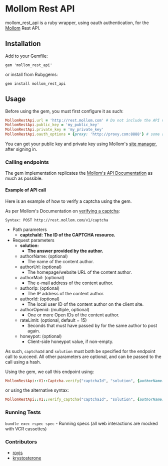 # Mollom Rest API

mollom_rest_api is a ruby wrapper, using oauth authentication, for the [Mollom](https://mollom.com) Rest API.

## Installation

Add to your Gemfile:

    gem 'mollom_rest_api'

or install from Rubygems:

    gem install mollom_rest_api

## Usage

Before using the gem, you must first configure it as such:

```ruby
MollomRestApi.url = 'http://rest.mollom.com' # Do not include the API version number
MollomRestApi.public_key = 'my_public_key'
MollomRestApi.private_key = 'my_private_key'
MollomRestApi.oauth_options = {proxy: 'http://proxy.com:8888'} # some additional oauth options
```

You can get your public key and private key using Mollom's [site manager](https://mollom.com/user/130051/site-manager), after signing in.

### Calling endpoints
The gem implementation replicates the [Mollom's API Documentation](https://mollom.com/api) as much as possible.

#### Example of API call

Here is an example of how to verify a captcha using the gem.

As per Mollom's Documentation on [verifying a captcha](https://mollom.com/api#captcha):

```
Syntax: POST http://rest.mollom.com/v1/captcha
```

- Path parameters
  - **captchaId: The ID of the CAPTCHA resource.**
- Request parameters
  - **solution:**
    - **The answer provided by the author.**
  - authorName: (optional)
    - The name of the content author.
  - authorUrl: (optional)
    - The homepage/website URL of the content author.
  - authorMail: (optional)
    - The e-mail address of the content author.
  - authorIp: (optional)
    - The IP address of the content author.
  - authorId: (optional)
    - The local user ID of the content author on the client site.
  - authorOpenid: (multiple, optional)
    - One or more Open IDs of the content author.
  - rateLimit: (optional, default = 15)
     - Seconds that must have passed by for the same author to post again.
  - honeypot: (optional)
     - Client-side honeypot value, if non-empty.

As such, `captchaId` and `solution` must both be specified for the endpoint call to succeed. All other parameters are optional, and can be passed to the call using a hash.

Using the gem, we call this endpoint using:

```ruby
MollomRestApi::V1::Captcha.verify("captchaId", "solution", {authorName: "Bob", ...})
```

or using the alternative syntax:

```ruby
MollomRestApi::V1::verify_captcha("captchaId", "solution", {authorName: "Bob", ...})
```

### Running Tests

`bundle exec rspec spec` - Running specs (all web interactions are mocked with VCR cassettes)

### Contributors
+ [royjs](https://github.com/royjs)
+ [krystosterone](https://github.com/krystosterone)